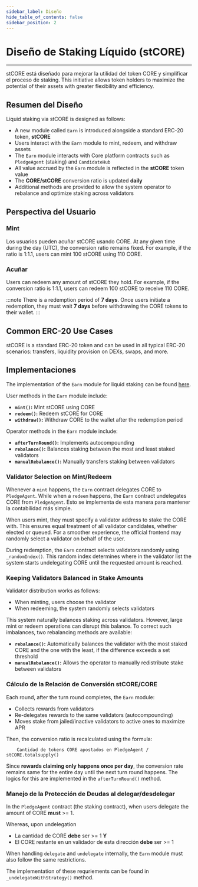 ```yaml
---
sidebar_label: Diseño
hide_table_of_contents: false
sidebar_position: 2
---
```


# Diseño de Staking Líquido (stCORE)

---

stCORE está diseñado para mejorar la utilidad del token CORE y simplificar el proceso de staking. This initiative allows token holders to maximize the potential of their assets with greater flexibility and efficiency.

## Resumen del Diseño

Liquid staking via stCORE is designed as follows:

- A new module called `Earn` is introduced alongside a standard ERC-20 token, **stCORE**
- Users interact with the `Earn` module to mint, redeem, and withdraw assets
- The `Earn` module interacts with Core platform contracts such as `PledgeAgent` (staking) and `CandidateHub`
- All value accrued by the `Earn` module is reflected in the **stCORE** token value
- The **CORE/stCORE** conversion ratio is updated **daily**
- Additional methods are provided to allow the system operator to rebalance and optimize staking across validators

## Perspectiva del Usuario

### Mint

Los usuarios pueden acuñar stCORE usando CORE. At any given time during the day (UTC), the conversion ratio remains fixed. For example, if the ratio is 1:1.1, users can mint 100 stCORE using 110 CORE.

### Acuñar

Users can redeem any amount of stCORE they hold. For example, if the conversion ratio is 1:1.1, users can redeem 100 stCORE to receive 110 CORE.

:::note
There is a redemption period of **7 days**. Once users initiate a redemption, they must wait **7 days** before withdrawing the CORE tokens to their wallet.
:::

## Common ERC-20 Use Cases

stCORE is a standard ERC-20 token and can be used in all typical ERC-20 scenarios: transfers, liquidity provision on DEXs, swaps, and more.

## Implementaciones

The implementation of the `Earn` module for liquid staking can be found [here](https://github.com/coredao-org/Earn/blob/main/contracts/Earn.sol).

User methods in the `Earn` module include:

- **`mint()`:** Mint stCORE using CORE
- **`redeem()`:** Redeem stCORE for CORE
- **`withdraw()`:** Withdraw CORE to the wallet after the redemption period

Operator methods in the `Earn` module include:

- **`afterTurnRound()`:** Implements autocompounding
- **`rebalance()`:** Balances staking between the most and least staked validators
- **`manualRebalance()`:** Manually transfers staking between validators

### Validator Selection on Mint/Redeem

Whenever a `mint` happens, the `Earn` contract delegates CORE to `PledgeAgent`. While when a `redeem` happens, the `Earn` contract undelegates CORE from `PledgeAgent`. Esto se implementa de esta manera para mantener la contabilidad más simple.

When users mint, they must specify a validator address to stake the CORE with. This ensures equal treatment of all validator candidates, whether elected or queued. For a smoother experience, the official frontend may randomly select a validator on behalf of the user.

During redemption, the `Earn` contract selects validators randomly using `_randomIndex()`. This random index determines where in the validator list the system starts undelegating CORE until the requested amount is reached.

### Keeping Validators Balanced in Stake Amounts

Validator distribution works as follows:

- When minting, users choose the validator
- When redeeming, the system randomly selects validators

This system naturally balances staking across validators. However, large mint or redeem operations can disrupt this balance. To correct such imbalances, two rebalancing methods are available:

- **`rebalance()`:** Automatically balances the validator with the most staked CORE and the one with the least, if the difference exceeds a set threshold
- **`manualRebalance()`:** Allows the operator to manually redistribute stake between validators

### Cálculo de la Relación de Conversión stCORE/CORE

Each round, after the turn round completes, the `Earn` module:

- Collects rewards from validators
- Re-delegates rewards to the same validators (autocompounding)
- Moves stake from jailed/inactive validators to active ones to maximize APR

Then, the conversion ratio is recalculated using the formula:

```
    Cantidad de tokens CORE apostados en PledgeAgent / stCORE.totalsupply() 
```

Since **rewards claiming only happens once per day**, the conversion rate remains same for the entire day until the next turn round happens. The logics for this are implemented in the `afterTurnRound()` method.

### Manejo de la Protección de Deudas al delegar/desdelegar

In the `PledgeAgent` contract (the staking contract), when users delegate the amount of CORE **must** >= 1.

Whereas, upon  undelegation

- La cantidad de CORE **debe** ser >= 1 **Y**
- El CORE restante en un validador de esta dirección **debe** ser >= 1

When handling `delegate` and `undelegate` internally, the `Earn` module must also follow the same restrictions.

The implementation of these requriements can be found in `_undelegateWithStrategy()` method.

